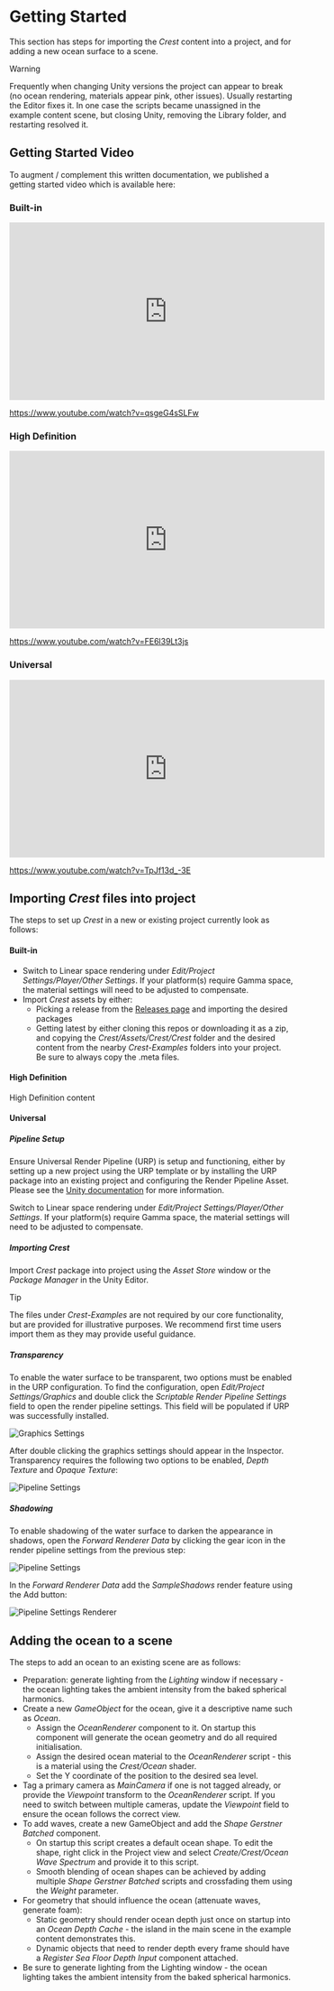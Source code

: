 # Getting Started

This section has steps for importing the _Crest_ content into a project, and for adding a new ocean surface to a scene.

> [!WARNING]
> Frequently when changing Unity versions the project can appear to break (no ocean rendering, materials appear pink, other issues). Usually restarting the Editor fixes it. In one case the scripts became unassigned in the example content scene, but closing Unity, removing the Library folder, and restarting resolved it.

## Getting Started Video

To augment / complement this written documentation, we published a getting started video which is available here:

<!-- select:start -->
<!-- select-menu-labels: Rendering Pipeline -->

### Built-in <!-- select-option -->

<iframe width="560" height="315" src="https://www.youtube-nocookie.com/embed/qsgeG4sSLFw" frameborder="0" allow="accelerometer; autoplay; clipboard-write; encrypted-media; gyroscope; picture-in-picture" allowfullscreen>
</iframe>

https://www.youtube.com/watch?v=qsgeG4sSLFw

### High Definition <!-- select-option -->

<iframe width="560" height="315" src="https://www.youtube-nocookie.com/embed/FE6l39Lt3js" frameborder="0" allow="accelerometer; autoplay; clipboard-write; encrypted-media; gyroscope; picture-in-picture" allowfullscreen>
</iframe>

https://www.youtube.com/watch?v=FE6l39Lt3js

### Universal <!-- select-option -->

<iframe width="560" height="315" src="https://www.youtube-nocookie.com/embed/TpJf13d_-3E" frameborder="0" allow="accelerometer; autoplay; clipboard-write; encrypted-media; gyroscope; picture-in-picture" allowfullscreen>
</iframe>

https://www.youtube.com/watch?v=TpJf13d_-3E

<!-- select:end -->

## Importing _Crest_ files into project

The steps to set up *Crest* in a new or existing project currently look as follows:

<!-- select:start -->
<!-- select-menu-labels: Rendering Pipeline -->

#### Built-in <!-- select-option -->

* Switch to Linear space rendering under *Edit/Project Settings/Player/Other Settings*. If your platform(s) require Gamma space, the material settings will need to be adjusted to compensate.
* Import *Crest* assets by either:
  * Picking a release from the [Releases page](https://github.com/huwb/crest-oceanrender/releases) and importing the desired packages
  * Getting latest by either cloning this repos or downloading it as a zip, and copying the *Crest/Assets/Crest/Crest* folder and the desired content from the nearby *Crest-Examples* folders into your project. Be sure to always copy the .meta files.


#### High Definition <!-- select-option -->

High Definition content

#### Universal <!-- select-option -->

##### Pipeline Setup <!-- {docsify-ignore} -->

Ensure Universal Render Pipeline (URP) is setup and functioning, either by setting up a new project using the URP template or by installing the URP package into an existing project and configuring the Render Pipeline Asset.
Please see the [Unity documentation](https://docs.unity3d.com/Packages/com.unity.render-pipelines.universal@10.2/manual/InstallingAndConfiguringURP.html) for more information.

Switch to Linear space rendering under _Edit/Project Settings/Player/Other Settings_. If your platform(s) require Gamma space, the material settings will need to be adjusted to compensate.

##### Importing Crest <!-- {docsify-ignore} -->

Import _Crest_ package into project using the _Asset Store_ window or the _Package Manager_ in the Unity Editor.

> [!TIP]
> The files under _Crest-Examples_ are not required by our core functionality, but are provided for illustrative purposes. We recommend first time users import them as they may provide useful guidance.

##### Transparency <!-- {docsify-ignore} -->

To enable the water surface to be transparent, two options must be enabled in the URP configuration.
To find the configuration, open _Edit/Project Settings/Graphics_ and double click the _Scriptable Render Pipeline Settings_ field to open the render pipeline settings.
This field will be populated if URP was successfully installed.

![Graphics Settings](/_media/GraphicsSettings1.png)

After double clicking the graphics settings should appear in the Inspector. Transparency requires the following two options to be enabled, _Depth Texture_ and _Opaque Texture_:

![Pipeline Settings](/_media/UrpPipelineSettings1.png)

##### Shadowing <!-- {docsify-ignore} -->

To enable shadowing of the water surface to darken the appearance in shadows, open the _Forward Renderer Data_ by clicking the gear icon in the render pipeline settings from the previous step:

![Pipeline Settings](/_media/UrpPipelineSettings2.png)

In the _Forward Renderer Data_ add the _SampleShadows_ render feature using the Add button:

![Pipeline Settings Renderer](/_media/UrpPipelineSettingsRenderer1.png)

<!-- select:end -->

## Adding the ocean to a scene

The steps to add an ocean to an existing scene are as follows:

* Preparation: generate lighting from the _Lighting_ window if necessary - the ocean lighting takes the ambient intensity from the baked spherical harmonics.
* Create a new _GameObject_ for the ocean, give it a descriptive name such as _Ocean_.
  * Assign the *OceanRenderer* component to it. On startup this component will generate the ocean geometry and do all required initialisation.
  * Assign the desired ocean material to the *OceanRenderer* script - this is a material using the *Crest/Ocean* shader.
  * Set the Y coordinate of the position to the desired sea level.
* Tag a primary camera as *MainCamera* if one is not tagged already, or provide the *Viewpoint* transform to the *OceanRenderer* script. If you need to switch between multiple cameras, update the *Viewpoint* field to ensure the ocean follows the correct view.
* To add waves, create a new GameObject and add the *Shape Gerstner Batched* component.
  * On startup this script creates a default ocean shape. To edit the shape, right click in the Project view and select *Create/Crest/Ocean Wave Spectrum* and provide it to this script.
  * Smooth blending of ocean shapes can be achieved by adding multiple *Shape Gerstner Batched* scripts and crossfading them using the *Weight* parameter.
* For geometry that should influence the ocean (attenuate waves, generate foam):
  * Static geometry should render ocean depth just once on startup into an *Ocean Depth Cache* - the island in the main scene in the example content demonstrates this.
  * Dynamic objects that need to render depth every frame should have a *Register Sea Floor Depth Input* component attached.
* Be sure to generate lighting from the Lighting window - the ocean lighting takes the ambient intensity from the baked spherical harmonics.
